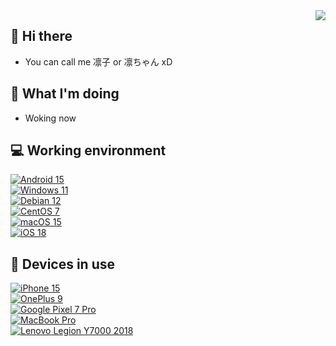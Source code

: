 
<img align="right" src="https://komarev.com/ghpvc/?username=LynnrinChan" />

## 👋 Hi there

 - You can call me 凛子 or 凛ちゃん xD

## 🤔 What I'm doing
 - Woking now

## 💻 Working environment
[![Android 15](https://img.shields.io/badge/Android%2014-3ddc84?style=flat-square&logo=android&logoColor=ffffff)](https://www.android.com/android-13/)<br>
[![Windows 11](https://img.shields.io/badge/Windows%2011-00adef?style=flat-square&logo=windows11&logoColor=ffffff)](#)<br>
[![Debian 12](https://img.shields.io/badge/Debian%2012-C70036?style=flat-square&logo=debian&logoColor=ffffff)](https://www.debian.org)<br>
[![CentOS 7](https://img.shields.io/badge/CentOS%207-a14f8c?style=flat-square&logo=centos&logoColor=#ffffff)](https://www.centos.org)<br>
[![macOS 15](https://img.shields.io/badge/macOS%20Sonoma-4f4f4f?style=flat-square&logo=Apple&logoColor=ffffff)](https://www.apple.com/macos)<br>
[![iOS 18](https://img.shields.io/badge/iOS%2017-4f4f4f?style=flat-square&logo=Apple&logoColor=ffffff)](https://www.apple.com/ios/ios-17/)<br>

## 📱 Devices in use

[![iPhone 15](https://img.shields.io/badge/iPhone%2015-a2aaad?style=flat-square&logo=apple&logoColor=ffffff)](https://support.apple.com/kb/SP804)<br>
[![OnePlus 9](https://img.shields.io/badge/OnePlus%209-f50514?style=flat-square&logo=oneplus&logoColor=ffffff)](https://www.oneplus.com/us/9)<br>
[![Google Pixel 7 Pro](https://img.shields.io/badge/Google%20Pixel%207%20Pro-4285f4?style=flat-square&logo=google&logoColor=ffffff)](https://store.google.com/us/config/pixel_7_pro)<br>
[![MacBook Pro](https://img.shields.io/badge/MacBook%20Pro-a2aaad?style=flat-square&logo=apple&logoColor=ffffff)](https://support.apple.com/kb/SP825)<br>
[![Lenovo Legion Y7000 2018](https://img.shields.io/badge/Lenovo%20Legion%20Y7000%202018-e60012?style=flat-square&logo=lenovo&logoColor=ffffff)](https://www.lenovo.com)<br>
